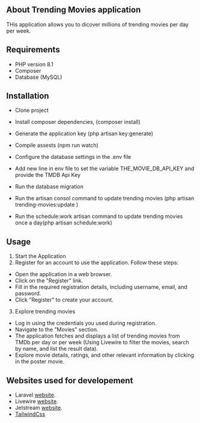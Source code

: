 ## About Trending Movies application

THis application allows you to dicover millions of trending movies per day per week.

## Requirements
- PHP version 8.1
- Composer
- Database (MySQL)

## Installation

- Clone project
- Install composer dependencies, (composer install)
- Generate the application key (php artisan key:generate)
- Compile assests (npm run watch)
- Configure the database settings in the .env file
- Add new line in env file to set the variable THE_MOVIE_DB_API_KEY and provide the TMDB Api Key
- Run the database migration

- Run the artisan consol command to update trending movies (php artisan trending-movies:update
  )
- Run the schedule:work artisan command to update trending movies once a day(php artisan schedule:work)

## Usage
1) Start the Application
2) Register for an account to use the application. Follow these steps:
- Open the application in a web browser.
- Click on the "Register" link.
- Fill in the required registration details, including username, email, and password.
- Click "Register" to create your account.

3) Explore trending movies
- Log in using the credentials you used during registration.
- Navigate to the "Movies" section.
- The application fetches and displays a list of trending movies from TMDb per day or per week (Using Livewire to filter the movies, search by name, and list the result data).
- Explore movie details, ratings, and other relevant information by clicking in the poster movie.

## Websites used for developement
- Laravel [website](https://laravel.com/docs/10.x/).
- Livewire [website](https://laravel-livewire.com/).
- Jetstream [website](https://jetstream.laravel.com/introduction.html).
- [TailwindCss](https://tailwindcss.com/)
